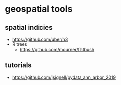 # geospatial tools

## spatial indicies

- https://github.com/uber/h3
- R trees
  - https://github.com/mourner/flatbush

## tutorials

- https://github.com/jsignell/pydata_ann_arbor_2019

